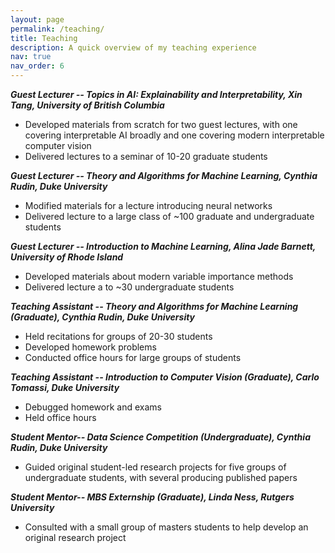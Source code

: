 ```yaml
---
layout: page
permalink: /teaching/
title: Teaching
description: A quick overview of my teaching experience
nav: true
nav_order: 6
---
```


***Guest Lecturer -- Topics in AI: Explainability and Interpretability, Xin Tang, University of British Columbia***
- Developed materials from scratch for two guest lectures, with one covering interpretable AI broadly and one covering modern interpretable computer vision
- Delivered lectures to a seminar of 10-20 graduate students

***Guest Lecturer -- Theory and Algorithms for Machine Learning, Cynthia Rudin, Duke University***
- Modified materials for a lecture introducing neural networks
- Delivered lecture to a large class of ~100 graduate and undergraduate students

***Guest Lecturer -- Introduction to Machine Learning, Alina Jade Barnett, University of Rhode Island***
- Developed materials about modern variable importance methods
- Delivered lecture a to ~30 undergraduate students

***Teaching Assistant -- Theory and Algorithms for Machine Learning (Graduate), Cynthia Rudin, Duke University***
- Held recitations for groups of 20-30 students
- Developed homework problems
- Conducted office hours for large groups of students

***Teaching Assistant -- Introduction to Computer Vision (Graduate), Carlo Tomassi, Duke University***
- Debugged homework and exams
- Held office hours

***Student Mentor-- Data Science Competition (Undergraduate), Cynthia Rudin, Duke University***
- Guided original student-led research projects for five groups of undergraduate students, with several producing published papers


***Student Mentor-- MBS Externship (Graduate), Linda Ness, Rutgers University***
- Consulted with a small group of masters students to help develop an original research project